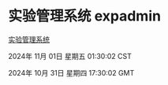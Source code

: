 # 实验管理系统 expadmin
[实验管理系统](http://219.139.197.74:56808/expadmin-782313d2-e1b1-4ea7-932e-3a55e6a1a4d0/)

2024年 11月 01日 星期五 01:30:02 CST

2024年 10月 31日 星期四 17:30:02 GMT
